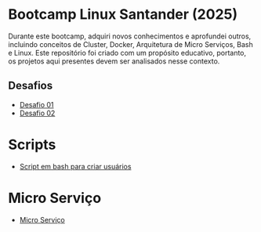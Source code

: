 # Bootcamp Linux Santander (2025)

Durante este bootcamp, adquiri novos conhecimentos e aprofundei outros, incluindo conceitos de Cluster, Docker, Arquitetura de Micro Serviços, Bash e Linux. Este repositório foi criado com um propósito educativo, portanto, os projetos aqui presentes devem ser analisados nesse contexto.

## Desafios

- [Desafio 01](desafios/Servidor%20Web/README.md)
- [Desafio 02](desafios/Setores/README.md)

# Scripts

- [Script em bash para criar usuários](scripts/criarUsuario.sh)

# Micro Serviço

- [Micro Serviço](toshiro-shibakita-main/README.md)